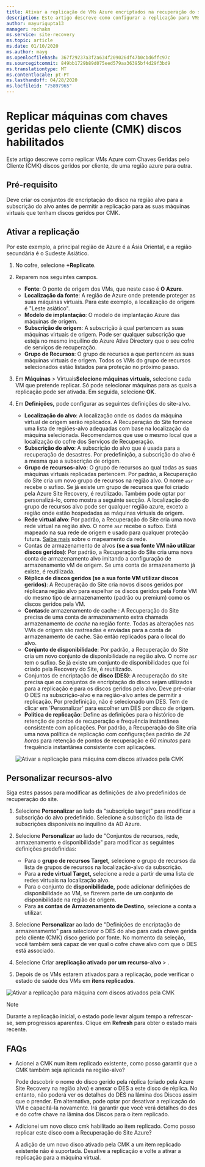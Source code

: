 ```yaml
---
title: Ativar a replicação de VMs Azure encriptados na recuperação do site Azure
description: Este artigo descreve como configurar a replicação para VMs com chave gerida pelo cliente (CMK) habilitado discos de uma região azure para outra utilizando a Recuperação do Site.
author: mayurigupta13
manager: rochakm
ms.service: site-recovery
ms.topic: article
ms.date: 01/10/2020
ms.author: mayg
ms.openlocfilehash: 367f29237a3f2a634f209026df47b0cbd6ffc97c
ms.sourcegitcommit: 849bb1729b89d075eed579aa36395bf4d29f3bd9
ms.translationtype: MT
ms.contentlocale: pt-PT
ms.lasthandoff: 04/28/2020
ms.locfileid: "75897965"
---
```

# <a name="replicate-machines-with-customer-managed-keys-cmk-enabled-disks"></a>Replicar máquinas com chaves geridas pelo cliente (CMK) discos habilitados

Este artigo descreve como replicar VMs Azure com Chaves Geridas pelo Cliente (CMK) discos geridos por cliente, de uma região azure para outra.

## <a name="prerequisite"></a>Pré-requisito
Deve criar os conjuntos de encriptação do disco na região alvo para a subscrição do alvo antes de permitir a replicação para as suas máquinas virtuais que tenham discos geridos por CMK.

## <a name="enable-replication"></a>Ativar a replicação

Por este exemplo, a principal região de Azure é a Ásia Oriental, e a região secundária é o Sudeste Asiático.

1. No cofre, selecione **+Replicate**.
2. Reparem nos seguintes campos.
    - **Fonte**: O ponto de origem dos VMs, que neste caso é **O Azure**.
    - **Localização da fonte**: A região de Azure onde pretende proteger as suas máquinas virtuais. Para este exemplo, a localização de origem é "Leste asiático".
    - **Modelo de implantação**: O modelo de implantação Azure das máquinas de origem.
    - **Subscrição de origem**: A subscrição à qual pertencem as suas máquinas virtuais de origem. Pode ser qualquer subscrição que esteja no mesmo inquilino do Azure Ative Directory que o seu cofre de serviços de recuperação.
    - **Grupo de Recursos**: O grupo de recursos a que pertencem as suas máquinas virtuais de origem. Todos os VMs do grupo de recursos selecionados estão listados para proteção no próximo passo.

3. Em **Máquinas** > Virtuais**Selecione máquinas virtuais,** selecione cada VM que pretende replicar. Só pode selecionar máquinas para as quais a replicação pode ser ativada. Em seguida, selecione **OK**.

4. Em **Definições,** pode configurar as seguintes definições do site-alvo.

    - **Localização do alvo**: A localização onde os dados da máquina virtual de origem serão replicados. A Recuperação do Site fornece uma lista de regiões-alvo adequadas com base na localização da máquina selecionada. Recomendamos que use o mesmo local que a localização do cofre dos Serviços de Recuperação.
    - **Subscrição do alvo**: A subscrição do alvo que é usada para a recuperação de desastres. Por predefinição, a subscrição do alvo é a mesma que a subscrição de origem.
    - **Grupo de recursos-alvo**: O grupo de recursos ao qual todas as suas máquinas virtuais replicadas pertencem. Por padrão, a Recuperação do Site cria um novo grupo de recursos na região alvo. O nome `asr` recebe o sufixo. Se já existe um grupo de recursos que foi criado pela Azure Site Recovery, é reutilizado. Também pode optar por personalizá-lo, como mostra a seguinte secção. A localização do grupo de recursos alvo pode ser qualquer região azure, exceto a região onde estão hospedadas as máquinas virtuais de origem.
    - **Rede virtual alvo**: Por padrão, a Recuperação do Site cria uma nova rede virtual na região alvo. O nome `asr` recebe o sufixo. Está mapeado na sua rede de origem e usado para qualquer proteção futura. [Saiba mais](site-recovery-network-mapping-azure-to-azure.md) sobre o mapeamento da rede.
    - Contas de armazenamento de alvos **(se a sua fonte VM não utilizar discos geridos)**: Por padrão, a Recuperação do Site cria uma nova conta de armazenamento alvo imitando a configuração de armazenamento vM de origem. Se uma conta de armazenamento já existe, é reutilizada.
    - **Réplica de discos geridos (se a sua fonte VM utilizar discos geridos)**: A Recuperação do Site cria novos discos geridos por réplicana região alvo para espelhar os discos geridos pela Fonte VM do mesmo tipo de armazenamento (padrão ou premium) como os discos geridos pela VM.
    - **Contas**de armazenamento de cache : A Recuperação do Site precisa de uma conta de armazenamento extra chamada armazenamento de *cache* na região fonte. Todas as alterações nas VMs de origem são rastreadas e enviadas para a conta de armazenamento de cache. São então replicados para o local do alvo.
    - **Conjunto de disponibilidade**: Por padrão, a Recuperação do Site cria um novo conjunto de disponibilidade na região alvo. O nome `asr` tem o sufixo. Se já existe um conjunto de disponibilidades que foi criado pela Recovery do Site, é reutilizado.
    - Conjuntos de encriptação de **disco (DES)**: A recuperação do site precisa que os conjuntos de encriptação do disco sejam utilizados para a replicação e para os discos geridos pelo alvo. Deve pré-criar O DES na subscrição-alvo e na região-alvo antes de permitir a replicação. Por predefinição, não é selecionado um DES. Tem de clicar em 'Personalizar' para escolher um DES por disco de origem.
    - **Política de replicação**: Define as definições para o histórico de retenção de pontos de recuperação e frequência instantânea consistente com aplicações. Por padrão, a Recuperação do Site cria uma nova política de replicação com configurações padrão de *24 horas* para retenção de pontos de recuperação e *60 minutos* para frequência instantânea consistente com aplicações.

    ![Ativar a replicação para máquina com discos ativados pela CMK](./media/azure-to-azure-how-to-enable-replication-cmk-disks/cmk-enable-dr.png)

## <a name="customize-target-resources"></a>Personalizar recursos-alvo

Siga estes passos para modificar as definições de alvo predefinidos de recuperação do site.

1. Selecione **Personalizar** ao lado da "subscrição target" para modificar a subscrição do alvo predefinido. Selecione a subscrição da lista de subscrições disponíveis no inquilino da AD Azure.

2. Selecione **Personalizar** ao lado de "Conjuntos de recursos, rede, armazenamento e disponibilidade" para modificar as seguintes definições predefinidas:
    - Para o **grupo de recursos Target,** selecione o grupo de recursos da lista de grupos de recursos na localização-alvo da subscrição.
    - Para **a rede virtual Target,** selecione a rede a partir de uma lista de redes virtuais na localização alvo.
    - Para o conjunto de **disponibilidade,** pode adicionar definições de disponibilidade ao VM, se fizerem parte de um conjunto de disponibilidade na região de origem.
    - Para **as contas de Armazenamento de Destino,** selecione a conta a utilizar.

3. Selecione **Personalizar** ao lado de "Definições de encriptação de armazenamento" para selecionar o DES do alvo para cada chave gerida pelo cliente (CMK) disco gerido por fonte. No momento da seleção, você também será capaz de ver qual o cofre chave alvo com que o DES está associado.

4. Selecione Criar a**replicação ativado** **por um recurso-alvo** > .
5. Depois de os VMs estarem ativados para a replicação, pode verificar o estado de saúde dos VMs em **itens replicados**.

![Ativar a replicação para máquina com discos ativados pela CMK](./media/azure-to-azure-how-to-enable-replication-cmk-disks/cmk-customize-target-disk-properties.png)

>[!NOTE]
>Durante a replicação inicial, o estado pode levar algum tempo a refrescar-se, sem progressos aparentes. Clique em **Refresh** para obter o estado mais recente.

## <a name="faqs"></a>FAQs

* Acionei a CMK num item replicado existente, como posso garantir que a CMK também seja aplicada na região-alvo?

    Pode descobrir o nome do disco gerido pela réplica (criado pela Azure Site Recovery na região alvo) e anexar o DES a este disco de réplica. No entanto, não poderá ver os detalhes do DES na lâmina dos Discos assim que o prender. Em alternativa, pode optar por desativar a replicação do VM e capacitá-la novamente. Irá garantir que você verá detalhes do des e do cofre chave na lâmina dos Discos para o item replicado.

* Adicionei um novo disco cmk habilitado ao item replicado. Como posso replicar este disco com a Recuperação do Site Azure?

    A adição de um novo disco ativado pela CMK a um item replicado existente não é suportada. Desative a replicação e volte a ativar a replicação para a máquina virtual.

